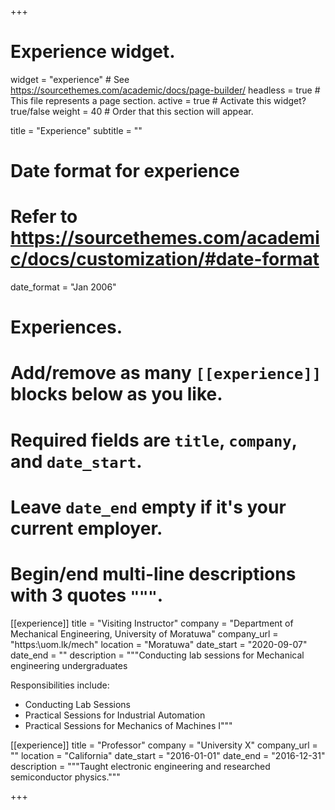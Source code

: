 +++
# Experience widget.
widget = "experience"  # See https://sourcethemes.com/academic/docs/page-builder/
headless = true  # This file represents a page section.
active = true  # Activate this widget? true/false
weight = 40  # Order that this section will appear.

title = "Experience"
subtitle = ""

# Date format for experience
#   Refer to https://sourcethemes.com/academic/docs/customization/#date-format
date_format = "Jan 2006"

# Experiences.
#   Add/remove as many `[[experience]]` blocks below as you like.
#   Required fields are `title`, `company`, and `date_start`.
#   Leave `date_end` empty if it's your current employer.
#   Begin/end multi-line descriptions with 3 quotes `"""`.
[[experience]]
  title = "Visiting Instructor"
  company = "Department of Mechanical Engineering, University of Moratuwa"
  company_url = "https:\\uom.lk/mech"
  location = "Moratuwa"
  date_start = "2020-09-07"
  date_end = ""
  description = """Conducting lab sessions for Mechanical engineering undergraduates
  
  Responsibilities include:
  
  * Conducting Lab Sessions
  * Practical Sessions for Industrial Automation
  * Practical Sessions for Mechanics of Machines I"""

[[experience]]
  title = "Professor"
  company = "University X"
  company_url = ""
  location = "California"
  date_start = "2016-01-01"
  date_end = "2016-12-31"
  description = """Taught electronic engineering and researched semiconductor physics."""

+++
